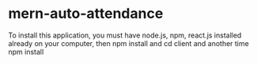 # mern-auto-attendance

To install this application, you must have node.js, npm, react.js installed already on your computer,
then 
npm install
and 
cd client
and another time
npm install
